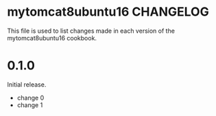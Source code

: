 # mytomcat8ubuntu16 CHANGELOG

This file is used to list changes made in each version of the mytomcat8ubuntu16 cookbook.

# 0.1.0

Initial release.

- change 0
- change 1

